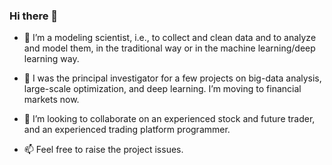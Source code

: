 ### Hi there 👋

- 🌱 I’m a modeling scientist, i.e., to collect and clean data and to analyze and model them, in the traditional way or in the machine learning/deep learning way.
- 🔭 I was the principal investigator for a few projects on big-data analysis, large-scale optimization, and deep learning. I’m moving to financial markets now.
- 👯 I’m looking to collaborate on an experienced stock and future trader, and an experienced trading platform programmer.

- 📫 Feel free to raise the project issues.
